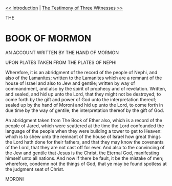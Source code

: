 [<< Introduction](Introduction)  |  [The Testimony of Three Witnesses >>](The%20Testimony%20of%20Three%20Witnesses)

THE

# BOOK OF MORMON
AN ACCOUNT WRITTEN BY THE HAND OF MORMON

UPON PLATES TAKEN FROM THE PLATES OF NEPHI

Wherefore, it is an abridgment of the record of the people of Nephi, and also of the Lamanites; written to the Lamanites which are a remnant of the house of Israel and also to Jew and gentile; written by way of commandment, and also by the spirit of prophecy and of revelation. Written, and sealed, and hid up unto the Lord, that they might not be destroyed; to come forth by the gift and power of God unto the interpretation thereof; sealed up by the hand of Moroni and hid up unto the Lord, to come forth in due time by the way of gentile; the interpretation thereof by the gift of God.

An abridgment taken from The Book of Ether also, which is a record of the people of Jared, which were scattered at the time the Lord confounded the language of the people when they were building a tower to get to Heaven: which is to shew unto the remnant of the house of Israel how great things the Lord hath done for their fathers, and that they may know the covenants of the Lord, that they are not cast off for ever. And also to the convincing of the Jew and gentile that Jesus is the Christ, the Eternal God, manifesting himself unto all nations. And now if there be fault, it be the mistake of men; wherefore, condemn not the things of God, that ye may be found spotless at the judgment seat of Christ.

MORONI